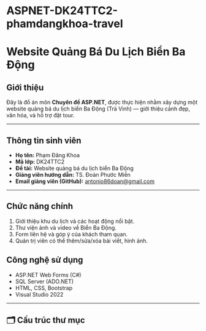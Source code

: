 # ASPNET-DK24TTC2-phamdangkhoa-travel
# Website Quảng Bá Du Lịch Biển Ba Động

##  Giới thiệu
Đây là đồ án môn **Chuyên đề ASP.NET**, được thực hiện nhằm xây dựng một website quảng bá du lịch biển Ba Động (Trà Vinh) — giới thiệu cảnh đẹp, văn hóa, và hỗ trợ đặt tour.

---

##  Thông tin sinh viên
- **Họ tên:** Phạm Đăng Khoa  
- **Mã lớp:** DK24TTC2  
- **Đề tài:** Website quảng bá du lịch biển Ba Động  
- **Giảng viên hướng dẫn:** TS. Đoàn Phước Miền  
- **Email giảng viên (GitHub):** antonio86doan@gmail.com  

---

##  Chức năng chính
1. Giới thiệu khu du lịch và các hoạt động nổi bật.  
2. Thư viện ảnh và video về Biển Ba Động.  
3. Form liên hệ và góp ý của khách tham quan.  
4. Quản trị viên có thể thêm/sửa/xóa bài viết, hình ảnh.

 ##  Công nghệ sử dụng
- ASP.NET Web Forms (C#)
- SQL Server (ADO.NET)
- HTML, CSS, Bootstrap
- Visual Studio 2022

---

## 🗂️ Cấu trúc thư mục  
